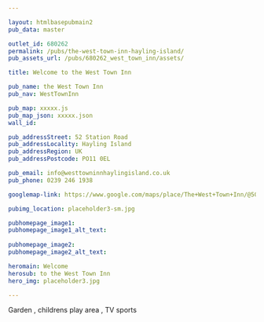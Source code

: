 ```yaml
---

layout: htmlbasepubmain2
pub_data: master

outlet_id: 680262
permalink: /pubs/the-west-town-inn-hayling-island/
pub_assets_url: /pubs/680262_west_town_inn/assets/

title: Welcome to the West Town Inn

pub_name: the West Town Inn
pub_nav: WestTownInn

pub_map: xxxxx.js
pub_map_json: xxxxx.json
wall_id: 

pub_addressStreet: 52 Station Road
pub_addressLocality: Hayling Island
pub_addressRegion: UK
pub_addressPostcode: PO11 0EL

pub_email: info@westtowninnhaylingisland.co.uk
pub_phone: 0239 246 1938

googlemap-link: https://www.google.com/maps/place/The+West+Town+Inn/@50.79198,-0.9939457,17z/data=!3m1!4b1!4m7!3m6!1s0x48745ba27bfb3ec9:0x1c822c227c660c0f!5m1!1s2018-09-23!8m2!3d50.79198!4d-0.991757

pubimg_location: placeholder3-sm.jpg

pubhomepage_image1: 
pubhomepage_image1_alt_text:
 
pubhomepage_image2: 
pubhomepage_image2_alt_text: 

heromain: Welcome
herosub: to the West Town Inn
hero_img: placeholder3.jpg

---
```


Garden , childrens play area , TV sports
